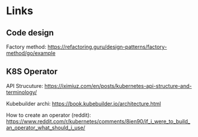 # Links

## Code design

Factory method: https://refactoring.guru/design-patterns/factory-method/go/example

## K8S Operator

API Strucuture: https://iximiuz.com/en/posts/kubernetes-api-structure-and-terminology/

Kubebuilder archi: https://book.kubebuilder.io/architecture.html

How to create an operator (reddit): https://www.reddit.com/r/kubernetes/comments/8ien90/if_i_were_to_build_an_operator_what_should_i_use/
